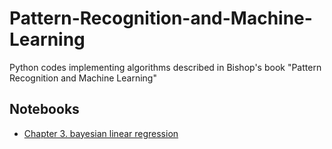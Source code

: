 # Pattern-Recognition-and-Machine-Learning
Python codes implementing algorithms described in Bishop's book "Pattern Recognition and Machine Learning"


## Notebooks
- [Chapter 3. bayesian linear regression](https://github.com/TakuyaMurata/Pattern-Recognition-and-Machine-Learning/blob/master/Chapter%203%20:%20bayesian%20linear%20regression.ipynb)
